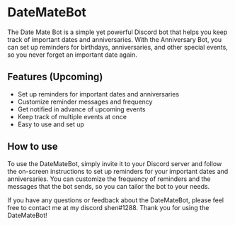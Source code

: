 # DateMateBot
The Date Mate Bot is a simple yet powerful Discord bot that helps you keep track of important dates and anniversaries. With the Anniversary Bot, you can set up reminders for birthdays, anniversaries, and other special events, so you never forget an important date again.

## Features (Upcoming)
- Set up reminders for important dates and anniversaries
- Customize reminder messages and frequency
- Get notified in advance of upcoming events
- Keep track of multiple events at once
- Easy to use and set up

## How to use
To use the DateMateBot, simply invite it to your Discord server and follow the on-screen instructions to set up reminders for your important dates and anniversaries. You can customize the frequency of reminders and the messages that the bot sends, so you can tailor the bot to your needs.

If you have any questions or feedback about the DateMateBot, please feel free to contact me at my discord shen#1288. Thank you for using the DateMateBot!

